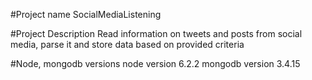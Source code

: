 #Project name
SocialMediaListening

#Project Description
Read information on tweets and posts from social media, parse it and store data based on provided criteria

#Node, mongodb versions
node version 6.2.2
mongodb version 3.4.15


